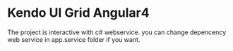 # Kendo UI Grid Angular4

The project is interactive with c# webservice. you can change depencency web service in app.service folder if you want.
